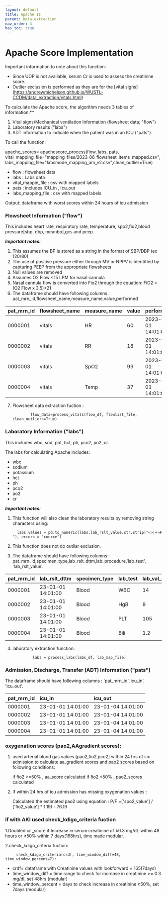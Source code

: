 ```yaml
---
layout: default
title: Apache II
parent: Data extraction
nav_order: 3
has_toc: true
---
```


# Apache Score Implementation 


Important information to note about this function: 

* Since UOP is not available, serum Cr is used to assess the creatinine score. 
* Outlier exclusion is performed as they are for the [vital signs] (https://andrewmichelson.github.io/WUSTL-CCDM/data_extraction/vitals.html)

To calculate the Apache score, the algorithm needs 3 tables of information:**

1. Vital signs/Mechanical ventilation Information (flowsheet data; "flow")
3. Laboratory results ("labs")
4. ADT information to indicate when the patient was in an ICU ("pats")


To call the function:

apache_scores= apachescore_process(flow, labs, pats, vital_mapping_file="mapping_files/2023_06_flowsheet_items_mapped.csv", labs_mapping_file="labsmode_mapping_am_v2.csv",clean_outlier=True)


* flow : flowsheet data
* labs : Labs data
* vital_mappin_file  : csv with mapped labels
* pats  : includes ICU_in , Icu_out  
* labs_mapping_file : csv with mapped labels

Output: dataframe with worst scores within 24 hours of icu admission


### Flowsheet Information ("flow")
This includes heart rate, respiratory rate, temperature, spo2,fio2,blood pressure[sbp, dbp, meanbp],gcs and peep.

***Important notes:***

1. This assumes the BP is stored as a string in the format of SBP/DBP (ex 120/80)
2. The use of positive pressure either through MV or NPPV is identified by capturing PEEP from the appropriate flowsheets
3. Null values are removed
4. Assumes O2 Flow <15 LPM for nasal cannula
5. Nasal cannula flow is converted into Fio2 through the equation: FiO2 = (O2 Flow x 3.5)+21
6. The dataframe should have following columns : pat_mrn_id,flowsheet_name,measure_name,value,performed

| pat_mrn_id     | flowsheet_name | measure_name  | value | performed|
|:---------------|:---------------|:--------------|:------|:----------|
| 0000001        | vitals|           HR				    | 60  | 2023-01-01 14:01:00
| 0000002        |vitals|           RR				    | 18  |2023-01-01 14:01:00
| 0000003        | vitals|            SpO2               | 99  |2023-01-01 14:01:00
| 0000004        | vitals|            Temp		           | 37  |2023-01-01 14:01:00


7. Flowsheet data extraction fuction :

               flow_data=process_vitals(flow_df, flowlist_file, clean_outliers=True)


### Laboratory Information ("labs")
This includes wbc, sod, pot, hct, ph, pco2, po2, cr.

The labs for calculating Apache includes:
* wbc
* sodium
* potassium
* hct
* ph
* pco2
* po2
* cr

***Important notes:***

1. This function will also clean the laboratory results by removing string characters using:

		 labs.values = pd.to_numeric(labs.lab_rslt_value.str.strip("<>|+-# "), errors = "coerce")
2. This function does not do outliar exclusion.
3. The dataframe should have following columns : pat_mrn_id,specimen_type,lab_rslt_dttm,lab_procedure,'lab_test', 'lab_rslt_value'.


| pat_mrn_id     | lab_rslt_dttm|   specimen_type         | lab_test | lab_val_col | 
|:-------------------|:------------------|:------|:------|:------|
| 0000001        | 23-01-01 14:01:00	| Blood |  WBC  | 14
| 0000002        | 23-01-01 14:01:00	| Blood | HgB | 9
| 0000003        | 23-01-01 14:01:00 | Blood | PLT   | 105       
| 0000004        | 23-01-01 14:01:00	 | Blood | Bili | 1.2

4. laboratory extraction function:
          
                labs = process_labs(labs_df, lab_map_file)


### Admission, Discharge, Transfer (ADT) Information ("pats")

The dataframe should have following columns : 'pat_mrn_id','icu_in', 'icu_out'.


| pat_mrn_id     | icu_in|   icu_out        
|:---------------|:------|:---------|
| 0000001        | 23-01-01 14:01:00	| 23-01-04 14:01:00
| 0000002        | 23-01-01 14:01:00	| 23-01-04 14:01:00
| 0000003        | 23-01-01 14:01:00 | 23-01-04 14:01:00
| 0000004        | 23-01-01 14:01:00 | 23-01-04 14:01:00


### oxygenation scores (pao2,AAgradient scores):

1. used arterial blood gas values [pao2,fio2,pco2] within 24 hrs of icu admission to calculate aa_gradient scores and pao2 scores based on following conditions:

     if fio2 >=50% , aa_score calculated
     if fio2 <50% , pao2_scores calculated

2. If within 24 hrs of icu admission has missing oxygenation values :

     Calculated the estimated pao2 using equation : P/F =['spo2_value'] / ['fio2_value'] * 1.19) - 76.19 


### if with AKI used check_kdigo_criteria fuction

1.Doubled cr _score if:Increase in serum creatinine of ≥0.3 mg/dL within 48 hours or ≥50% within 7 days(168hrs), time made modular.

2.check_kdigo_criteria fuction:

         check_kdigo_criteria(crdf, time_window_diff=48, time_window_percent=7):


* crdf= dataframe with Creatinine values with lookforward = 165(7days)
* time_window_diff = time range to check for increase in creatinine >= 0.3 mg/dl, set 48hrs (modular)
* time_window_percent = days to check increase in creatinine ≥50%, set 7days (modular)




    


